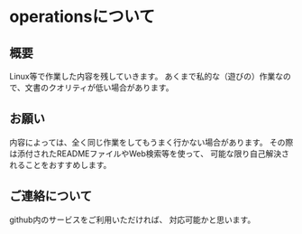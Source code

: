 # operationsについて

## 概要

Linux等で作業した内容を残していきます。
あくまで私的な（遊びの）作業なので、文書のクオリティが低い場合があります。

## お願い

内容によっては、全く同じ作業をしてもうまく行かない場合があります。
その際は添付されたREADMEファイルやWeb検索等を使って、
可能な限り自己解決されることをおすすめします。

## ご連絡について

github内のサービスをご利用いただければ、
対応可能かと思います。


